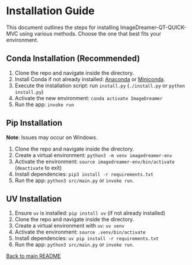 # Installation Guide

This document outlines the steps for installing ImageDreamer-QT-QUICK-MVC using various methods. Choose the one that best fits your environment.

## Conda Installation (Recommended)

1. Clone the repo and navigate inside the directory.
2. Install Conda if not already installed: [Anaconda](https://www.anaconda.com/download) or [Miniconda](https://docs.conda.io/en/latest/miniconda.html).
3. Execute the installation script: run `install.py` (`./install.py` or `python install.py`)
4. Activate the new environment: `conda activate ImageDreamer`
5. Run the app: `invoke run`

## Pip Installation

**Note**: Issues may occur on Windows.

1. Clone the repo and navigate inside the directory.
2. Create a virtual environment: `python3 -m venv imagedreamer-env`
3. Activate the environment: `source imagedreamer-env/bin/activate` (`deactivate` to exit)
4. Install dependencies: `pip3 install -r requirements.txt`
5. Run the app: `python3 src/main.py` or `invoke run`.

## UV Installation

1. Ensure `uv` is installed: `pip install uv` (if not already installed)
2. Clone the repo and navigate inside the directory.
3. Create a virtual environment with `uv`: `uv venv`
4. Activate the environment: `source .venv/bin/activate`
5. Install dependencies: `uv pip install -r requirements.txt`
6. Run the app: `python3 src/main.py` or `invoke run`.

[Back to main README](../README.md)
